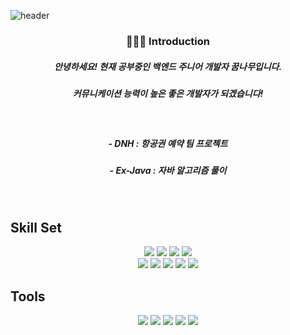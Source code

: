 ![header](https://capsule-render.vercel.app/api?type=waving&color=auto&height=300&section=header&text=Nara%20Github!&fontSize=90&fontColor=)
<div align=center>
<h3>👩🏻‍💻 Introduction</h3>
<h5>안녕하세요! 현재 공부중인 백엔드 주니어 개발자 꿈나무입니다.</h5>
<h5>커뮤니케이션 능력이 높은 좋은 개발자가 되겠습니다!</h5><br>
<h5>- DNH : 항공권 예약 팀 프로젝트</h5>
<h5>- Ex-Java : 자바 알고리즘 풀이</h5><br>    
</div>

<h2>Skill Set</h2>
<div align=center> 
  <img src="https://img.shields.io/badge/java-007396?style=for-the-badge&logo=java&logoColor=white"> 
    <img src="https://img.shields.io/badge/spring boot-6DB33F?style=for-the-badge&logo=springboot&logoColor=white">
    <img src="https://img.shields.io/badge/mysql-4479A1?style=for-the-badge&logo=mysql&logoColor=white"> 
  <img src="https://img.shields.io/badge/mybatis-2E51A2?style=for-the-badge&logo=&logoColor=white"><br>
  
  <img src="https://img.shields.io/badge/html5-E34F26?style=for-the-badge&logo=html5&logoColor=white"> 
  <img src="https://img.shields.io/badge/css-1572B6?style=for-the-badge&logo=css3&logoColor=white"> 
  <img src="https://img.shields.io/badge/javascript-F7DF1E?style=for-the-badge&logo=javascript&logoColor=black"> 
  <img src="https://img.shields.io/badge/jquery-0769AD?style=for-the-badge&logo=jquery&logoColor=white">
  <img src="https://img.shields.io/badge/Thymeleaf-005F0F?style=for-the-badge&logo=Thymeleaf&logoColor=white">
  
</div>
<h2>Tools</h2>
<div align=center> 
 <img src="https://img.shields.io/badge/IntelliJ IDEA-000000?style=for-the-badge&logo=IntelliJIDEA&logoColor=white">
  <img src="https://img.shields.io/badge/Visual Studio Code-007ACC?style=for-the-badge&logo=Visual Studio Code&logoColor=white">
  <img src="https://img.shields.io/badge/MYSQL WORKBENCH-4479A1?style=for-the-badge&logo=mysql&logoColor=white"> 
  <img src="https://img.shields.io/badge/github-181717?style=for-the-badge&logo=github&logoColor=white">
  <img src="https://img.shields.io/badge/git-F05032?style=for-the-badge&logo=git&logoColor=white">
   </div>

<!--img src="https://github-readme-stats.vercel.app/api/top-langs/?username=nara316&layout=compact"-->
